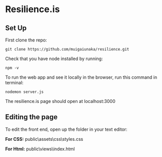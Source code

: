 # Resilience.is

## Set Up

First clone the repo:
```
git clone https://github.com/muigaiunaka/resilience.git
```
Check that you have node installed by running:
```
npm -v
```
To run the web app and see it locally in the browser, run this command in terminal:
```
nodemon server.js
```

The resilience.is page should open at localhost:3000

## Editing the page

To edit the front end, open up the folder in your text editor:

**For CSS:** public\assets\css\styles.css

**For Html:** public\views\index.html


